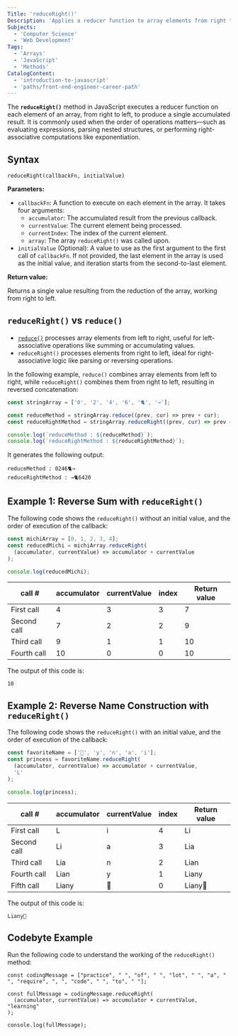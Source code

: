 ```yaml
---
Title: 'reduceRight()'
Description: 'Applies a reducer function to array elements from right to left, accumulating a single output value.'
Subjects:
  - 'Computer Science'
  - 'Web Development'
Tags:
  - 'Arrays'
  - 'JavaScript'
  - 'Methods'
CatalogContent:
  - 'introduction-to-javascript'
  - 'paths/front-end-engineer-career-path'
---
```


The **`reduceRight()`** method in JavaScript executes a reducer function on each element of an array, from right to left, to produce a single accumulated result. It is commonly used when the order of operations matters—such as evaluating expressions, parsing nested structures, or performing right-associative computations like exponentiation.

## Syntax

```pseudo
reduceRight(callbackFn, initialValue)
```

**Parameters:**

- `callbackFn`: A function to execute on each element in the array. It takes four arguments:
  - `accumulator`: The accumulated result from the previous callback.
  - `currentValue`: The current element being processed.
  - `currentIndex`: The index of the current element.
  - `array`: The array `reduceRight()` was called upon.
- `initialValue` (Optional): A value to use as the first argument to the first call of `callbackFn`. If not provided, the last element in the array is used as the initial value, and iteration starts from the second-to-last element.

**Return value:**

Returns a single value resulting from the reduction of the array, working from right to left.

## `reduceRight()` vs `reduce()`

- [`reduce()`](https://www.codecademy.com/resources/docs/javascript/arrays/reduce) processes array elements from left to right, useful for left-associative operations like summing or accumulating values.
- `reduceRight()` processes elements from right to left, ideal for right-associative logic like parsing or reversing operations.

In the following example, `reduce()` combines array elements from left to right, while `reduceRight()` combines them from right to left, resulting in reversed concatenation:

```js
const stringArray = ['0', '2', '4', '6', '🐈', '→'];

const reduceMethod = stringArray.reduce((prev, cur) => prev + cur);
const reduceRightMethod = stringArray.reduceRight((prev, cur) => prev + cur);

console.log(`reduceMethod : ${reduceMethod}`);
console.log(`reduceRightMethod : ${reduceRightMethod}`);
```

It generates the following output:

```shell
reduceMethod : 0246🐈→
reduceRightMethod : →🐈6420
```

## Example 1: Reverse Sum with `reduceRight()`

The following code shows the `reduceRight()` without an initial value, and the order of execution of the callback:

```js
const michiArray = [0, 1, 2, 3, 4];
const reducedMichi = michiArray.reduceRight(
  (accumulator, currentValue) => accumulator + currentValue
);

console.log(reducedMichi);
```

| call #      | accumulator | currentValue | index | Return value |
| ----------- | ----------- | ------------ | ----- | ------------ |
| First call  | 4           | 3            | 3     | 7            |
| Second call | 7           | 2            | 2     | 9            |
| Third call  | 9           | 1            | 1     | 10           |
| Fourth call | 10          | 0            | 0     | 10           |

The output of this code is:

```shell
10
```

## Example 2: Reverse Name Construction with `reduceRight()`

The following code shows the `reduceRight()` with an initial value, and the order of execution of the callback:

```js
const favoriteName = ['👑', 'y', 'n', 'a', 'i'];
const princess = favoriteName.reduceRight(
  (accumulator, currentValue) => accumulator + currentValue,
  'L'
);

console.log(princess);
```

| call #      | accumulator | currentValue | index | Return value |
| ----------- | ----------- | ------------ | ----- | ------------ |
| First call  | L           | i            | 4     | Li           |
| Second call | Li          | a            | 3     | Lia          |
| Third call  | Lia         | n            | 2     | Lian         |
| Fourth call | Lian        | y            | 1     | Liany        |
| Fifth call  | Liany       | 👑           | 0     | Liany👑     |

The output of this code is:

```shell
Liany👑
```

## Codebyte Example

Run the following code to understand the working of the `reduceRight()` method:

```codebyte/javascript
const codingMessage = ["practice", " ", "of", " ", "lot", " ", "a", " ", "require", ", ", "code", " ", "to", " "];

const fullMessage = codingMessage.reduceRight(
  (accumulator, currentValue) => accumulator + currentValue, "learning"
);

console.log(fullMessage);
```
